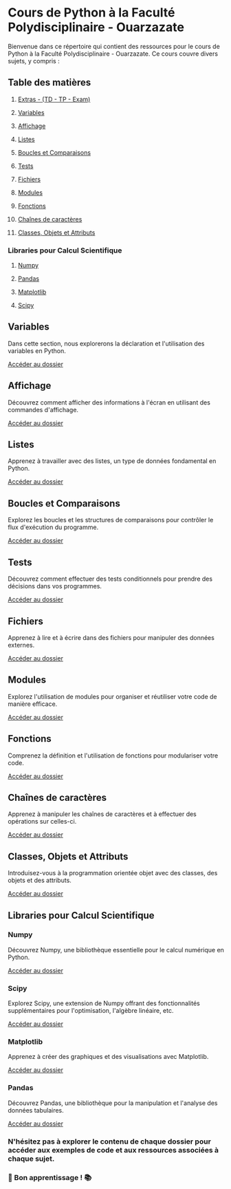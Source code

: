 # Cours de Python à la Faculté Polydisciplinaire - Ouarzazate

  

Bienvenue dans ce répertoire qui contient des ressources pour le cours de Python à la Faculté Polydisciplinaire - Ouarzazate. Ce cours couvre divers sujets, y compris :

  

## Table des matières

  
1.  [Extras - (TD - TP - Exam) ](#Extras)

2.  [Variables](https://github.com/bydevmar/Master_MASD_FPO/tree/bydev/SEMESTER%201/Mod%C3%A9lisation%20avec%20Python/1-%20Variables)

3.  [Affichage](https://github.com/bydevmar/Master_MASD_FPO/tree/bydev/SEMESTER%201/Mod%C3%A9lisation%20avec%20Python/2-%20Affichage)

4.  [Listes](https://github.com/bydevmar/Master_MASD_FPO/tree/bydev/SEMESTER%201/Mod%C3%A9lisation%20avec%20Python/3-%20Listes)

5.  [Boucles et Comparaisons](https://github.com/bydevmar/Master_MASD_FPO/tree/bydev/SEMESTER%201/Mod%C3%A9lisation%20avec%20Python/4-%20Boucles%20et%20Comparaisons)

6.  [Tests](https://github.com/bydevmar/Master_MASD_FPO/tree/bydev/SEMESTER%201/Mod%C3%A9lisation%20avec%20Python/5-%20Tests)

7.  [Fichiers](https://github.com/bydevmar/Master_MASD_FPO/tree/bydev/SEMESTER%201/Mod%C3%A9lisation%20avec%20Python/6-%20Fichiers)

8.  [Modules](https://github.com/bydevmar/Master_MASD_FPO/tree/bydev/SEMESTER%201/Mod%C3%A9lisation%20avec%20Python/7-%20Modules)

9.  [Fonctions](https://github.com/bydevmar/Master_MASD_FPO/tree/bydev/SEMESTER%201/Mod%C3%A9lisation%20avec%20Python/8-%20Fonctions)

10. [Chaînes de caractères](https://github.com/bydevmar/Master_MASD_FPO/tree/bydev/SEMESTER%201/Mod%C3%A9lisation%20avec%20Python/9-%20Cha%C3%AEnes%20de%20caract%C3%A8re)

11. [Classes, Objets et Attributs](https://github.com/bydevmar/Master_MASD_FPO/tree/bydev/SEMESTER%201/Mod%C3%A9lisation%20avec%20Python/10-%20Classes%20et%20Objets%20et%20Attributs)

### Libraries pour Calcul Scientifique

1.  [Numpy](https://github.com/bydevmar/Master_MASD_FPO/tree/bydev/SEMESTER%201/Mod%C3%A9lisation%20avec%20Python/11-%20Numpy)

2.  [Pandas](https://github.com/bydevmar/Master_MASD_FPO/tree/bydev/SEMESTER%201/Mod%C3%A9lisation%20avec%20Python/12-%20Pandas)

3.  [Matplotlib](https://github.com/bydevmar/Master_MASD_FPO/tree/bydev/SEMESTER%201/Mod%C3%A9lisation%20avec%20Python/13-Matplotlib)

4.  [Scipy](https://github.com/bydevmar/Master_MASD_FPO/tree/bydev/SEMESTER%201/Mod%C3%A9lisation%20avec%20Python/14-%20Scipy)
    

  

## Variables

  

Dans cette section, nous explorerons la déclaration et l'utilisation des variables en Python.

[Accéder au dossier](https://github.com/bydevmar/Master_MASD_FPO/tree/bydev/SEMESTER%201/Mod%C3%A9lisation%20avec%20Python/1-%20Variables)

  

## Affichage

  

Découvrez comment afficher des informations à l'écran en utilisant des commandes d'affichage.

[Accéder au dossier](https://github.com/bydevmar/Master_MASD_FPO/tree/bydev/SEMESTER%201/Mod%C3%A9lisation%20avec%20Python/2-%20Affichage)

  

## Listes

  

Apprenez à travailler avec des listes, un type de données fondamental en Python.

[Accéder au dossier](https://github.com/bydevmar/Master_MASD_FPO/tree/bydev/SEMESTER%201/Mod%C3%A9lisation%20avec%20Python/3-%20Listes)

  

## Boucles et Comparaisons

  

Explorez les boucles et les structures de comparaisons pour contrôler le flux d'exécution du programme.

[Accéder au dossier](https://github.com/bydevmar/Master_MASD_FPO/tree/bydev/SEMESTER%201/Mod%C3%A9lisation%20avec%20Python/4-%20Boucles%20et%20Comparaisons)

  

## Tests

  

Découvrez comment effectuer des tests conditionnels pour prendre des décisions dans vos programmes.

[Accéder au dossier](https://github.com/bydevmar/Master_MASD_FPO/tree/bydev/SEMESTER%201/Mod%C3%A9lisation%20avec%20Python/5-%20Tests)

  

## Fichiers

  

Apprenez à lire et à écrire dans des fichiers pour manipuler des données externes.

[Accéder au dossier](https://github.com/bydevmar/Master_MASD_FPO/tree/bydev/SEMESTER%201/Mod%C3%A9lisation%20avec%20Python/6-%20Fichiers)

  

## Modules

  

Explorez l'utilisation de modules pour organiser et réutiliser votre code de manière efficace.

[Accéder au dossier](https://github.com/bydevmar/Master_MASD_FPO/tree/bydev/SEMESTER%201/Mod%C3%A9lisation%20avec%20Python/7-%20Modules)

  

## Fonctions

  

Comprenez la définition et l'utilisation de fonctions pour modulariser votre code.

[Accéder au dossier](https://github.com/bydevmar/Master_MASD_FPO/tree/bydev/SEMESTER%201/Mod%C3%A9lisation%20avec%20Python/8-%20Fonctions)

  

## Chaînes de caractères

  

Apprenez à manipuler les chaînes de caractères et à effectuer des opérations sur celles-ci.

[Accéder au dossier](https://github.com/bydevmar/Master_MASD_FPO/tree/bydev/SEMESTER%201/Mod%C3%A9lisation%20avec%20Python/9-%20Cha%C3%AEnes%20de%20caract%C3%A8re)

  

## Classes, Objets et Attributs

  

Introduisez-vous à la programmation orientée objet avec des classes, des objets et des attributs.

[Accéder au dossier](https://github.com/bydevmar/Master_MASD_FPO/tree/bydev/SEMESTER%201/Mod%C3%A9lisation%20avec%20Python/10-%20Classes%20et%20Objets%20et%20Attributs)

  

## Libraries pour Calcul Scientifique

  

### Numpy

  

Découvrez Numpy, une bibliothèque essentielle pour le calcul numérique en Python.

[Accéder au dossier](https://github.com/bydevmar/Master_MASD_FPO/tree/bydev/SEMESTER%201/Mod%C3%A9lisation%20avec%20Python/11-%20Numpy)

  

### Scipy

  

Explorez Scipy, une extension de Numpy offrant des fonctionnalités supplémentaires pour l'optimisation, l'algèbre linéaire, etc.

[Accéder au dossier](https://github.com/bydevmar/Master_MASD_FPO/tree/bydev/SEMESTER%201/Mod%C3%A9lisation%20avec%20Python/1-%20Variables)

  

### Matplotlib

  

Apprenez à créer des graphiques et des visualisations avec Matplotlib.

[Accéder au dossier](https://github.com/bydevmar/Master_MASD_FPO/tree/bydev/SEMESTER%201/Mod%C3%A9lisation%20avec%20Python/13-Matplotlib)
  

### Pandas

  

Découvrez Pandas, une bibliothèque pour la manipulation et l'analyse des données tabulaires.

[Accéder au dossier](https://github.com/bydevmar/Master_MASD_FPO/tree/bydev/SEMESTER%201/Mod%C3%A9lisation%20avec%20Python/12-%20Pandas)

###  N'hésitez pas à explorer le contenu de chaque dossier pour accéder aux exemples de code et aux ressources associées à chaque sujet. 

### 🚀 Bon apprentissage ! 📚